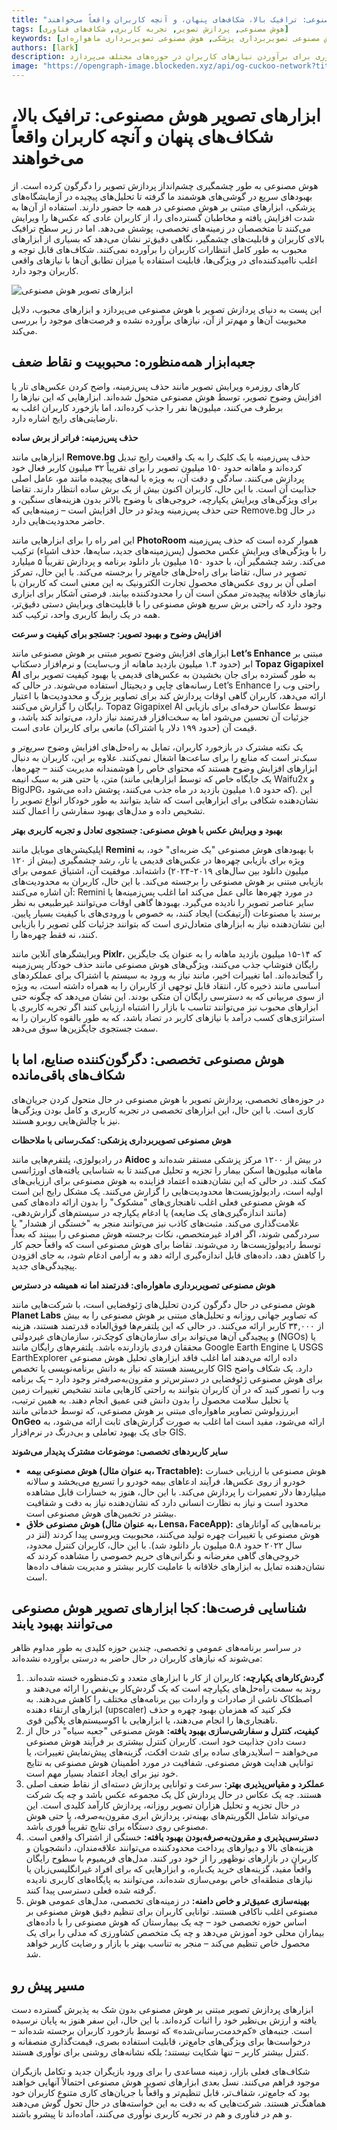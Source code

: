 ```yaml
---
title: "ابزارهای تصویر هوش مصنوعی: ترافیک بالا، شکاف‌های پنهان، و آنچه کاربران واقعاً می‌خواهند"
tags: [هوش مصنوعی, پردازش تصویر, تجربه کاربری, شکاف‌های فناوری]
keywords: [ابزارهای تصویر هوش مصنوعی, حذف پس‌زمینه, ارتقاء کیفیت تصویر, بهبود عکس با هوش مصنوعی, هوش مصنوعی تصویربرداری پزشکی, هوش مصنوعی تصویربرداری ماهواره‌ای]
authors: [lark]
description: ابزارهای پردازش تصویر هوش مصنوعی به طور گسترده‌ای مورد استفاده قرار می‌گیرند، اما اغلب انتظارات کاربران را برآورده نمی‌کنند. این مقاله به بررسی ابزارهای محبوب، محدودیت‌های آن‌ها و فرصت‌های نوآوری برای برآوردن نیازهای کاربران در حوزه‌های مختلف می‌پردازد.
image: "https://opengraph-image.blockeden.xyz/api/og-cuckoo-network?title=ابزارهای%20تصویر%20هوش%20مصنوعی:%20ترافیک%20بالا،%20شکاف‌های%20پنهان،%20و%20آنچه%20کاربران%20واقعاً%20می‌خواهند"
---
```


# ابزارهای تصویر هوش مصنوعی: ترافیک بالا، شکاف‌های پنهان و آنچه کاربران واقعاً می‌خواهند

هوش مصنوعی به طور چشمگیری چشم‌انداز پردازش تصویر را دگرگون کرده است. از بهبودهای سریع در گوشی‌های هوشمند ما گرفته تا تحلیل‌های پیچیده در آزمایشگاه‌های پزشکی، ابزارهای مبتنی بر هوش مصنوعی در همه جا حضور دارند. استفاده از آن‌ها به شدت افزایش یافته و مخاطبان گسترده‌ای را، از کاربران عادی که عکس‌ها را ویرایش می‌کنند تا متخصصان در زمینه‌های تخصصی، پوشش می‌دهد. اما در زیر سطح ترافیک بالای کاربران و قابلیت‌های چشمگیر، نگاهی دقیق‌تر نشان می‌دهد که بسیاری از ابزارهای محبوب به طور کامل انتظارات کاربران را برآورده نمی‌کنند. شکاف‌های قابل توجه و اغلب ناامیدکننده‌ای در ویژگی‌ها، قابلیت استفاده یا میزان تطابق آن‌ها با نیازهای واقعی کاربران وجود دارد.

![ابزارهای تصویر هوش مصنوعی](https://opengraph-image.blockeden.xyz/api/og-cuckoo-network?title=%D8%A7%D8%A8%D8%B2%D8%A7%D8%B1%D9%87%D8%A7%DB%8C%20%D8%AA%D8%B5%D9%88%DB%8C%D8%B1%20%D9%87%D9%88%D8%B4%20%D9%85%D8%B5%D9%86%D9%88%D8%B9%DB%8C%3A%20%D8%AA%D8%B1%D8%A7%D9%81%DB%8C%DA%A9%20%D8%A8%D8%A7%D9%84%D8%A7%D8%8C%20%D8%B4%DA%A9%D8%A7%D9%81%E2%80%8C%D9%87%D8%A7%DB%8C%20%D9%BE%D9%86%D9%87%D8%A7%D9%86%20%D9%88%20%D8%A2%D9%86%DA%86%D9%87%20%DA%A9%D8%A7%D8%B1%D8%A8%D8%B1%D8%A7%D9%86%20%D9%88%D8%A7%D9%82%D8%B9%D8%A7%D9%8B%20%D9%85%DB%8C%E2%80%8C%D8%AE%D9%88%D8%A7%D9%87%D9%86%D8%AF)

این پست به دنیای پردازش تصویر با هوش مصنوعی می‌پردازد و ابزارهای محبوب، دلایل محبوبیت آن‌ها و مهم‌تر از آن، نیازهای برآورده نشده و فرصت‌های موجود را بررسی می‌کند.

## جعبه‌ابزار همه‌منظوره: محبوبیت و نقاط ضعف

کارهای روزمره ویرایش تصویر مانند حذف پس‌زمینه، واضح کردن عکس‌های تار یا افزایش وضوح تصویر، توسط هوش مصنوعی متحول شده‌اند. ابزارهایی که این نیازها را برطرف می‌کنند، میلیون‌ها نفر را جذب کرده‌اند، اما بازخورد کاربران اغلب به نارضایتی‌های رایج اشاره دارد.

**حذف پس‌زمینه: فراتر از برش ساده**

ابزارهایی مانند **Remove.bg** حذف پس‌زمینه با یک کلیک را به یک واقعیت رایج تبدیل کرده‌اند و ماهانه حدود ۱۵۰ میلیون تصویر را برای تقریباً ۳۲ میلیون کاربر فعال خود پردازش می‌کنند. سادگی و دقت آن، به ویژه با لبه‌های پیچیده مانند مو، عامل اصلی جذابیت آن است. با این حال، کاربران اکنون بیش از یک برش ساده انتظار دارند. تقاضا برای ویژگی‌های ویرایش یکپارچه، خروجی‌های با وضوح بالاتر بدون هزینه‌های سنگین، و حتی حذف پس‌زمینه ویدئو در حال افزایش است – زمینه‌هایی که Remove.bg در حال حاضر محدودیت‌هایی دارد.

این امر راه را برای ابزارهایی مانند **PhotoRoom** هموار کرده است که حذف پس‌زمینه را با ویژگی‌های ویرایش عکس محصول (پس‌زمینه‌های جدید، سایه‌ها، حذف اشیاء) ترکیب می‌کند. رشد چشمگیر آن، با حدود ۱۵۰ میلیون بار دانلود برنامه و پردازش تقریباً ۵ میلیارد تصویر در سال، تقاضا برای راه‌حل‌های جامع‌تر را برجسته می‌کند. با این حال، تمرکز اصلی آن بر روی عکس‌های محصول تجارت الکترونیک به این معنی است که کاربران با نیازهای خلاقانه پیچیده‌تر ممکن است آن را محدودکننده بیابند. فرصتی آشکار برای ابزاری وجود دارد که راحتی برش سریع هوش مصنوعی را با قابلیت‌های ویرایش دستی دقیق‌تر، همه در یک رابط کاربری واحد، ترکیب کند.

**افزایش وضوح و بهبود تصویر: جستجو برای کیفیت و سرعت**

ابزارهای افزایش وضوح تصویر مبتنی بر هوش مصنوعی مانند **Let’s Enhance** مبتنی بر ابر (حدود ۱.۴ میلیون بازدید ماهانه از وب‌سایت) و نرم‌افزار دسکتاپ **Topaz Gigapixel AI** به طور گسترده برای جان بخشیدن به عکس‌های قدیمی یا بهبود کیفیت تصویر برای رسانه‌های چاپی و دیجیتال استفاده می‌شوند. در حالی که Let’s Enhance راحتی وب را ارائه می‌دهد، کاربران گاهی اوقات پردازش کند برای تصاویر بزرگ و محدودیت‌ها با اعتبار رایگان را گزارش می‌کنند. Topaz Gigapixel AI توسط عکاسان حرفه‌ای برای بازیابی جزئیات آن تحسین می‌شود اما به سخت‌افزار قدرتمند نیاز دارد، می‌تواند کند باشد، و قیمت آن (حدود ۱۹۹ دلار یا اشتراک) مانعی برای کاربران عادی است.

یک نکته مشترک در بازخورد کاربران، تمایل به راه‌حل‌های افزایش وضوح سریع‌تر و سبک‌تر است که منابع را برای ساعت‌ها اشغال نمی‌کنند. علاوه بر این، کاربران به دنبال ابزارهای افزایش وضوح هستند که محتوای خاص را هوشمندانه مدیریت کنند – چهره‌ها، متن، یا حتی هنر به سبک انیمه (یک جایگاه خاص که توسط ابزارهایی مانند Waifu2x و BigJPG، که حدود ۱.۵ میلیون بازدید در ماه جذب می‌کنند، پوشش داده می‌شود). این نشان‌دهنده شکافی برای ابزارهایی است که شاید بتوانند به طور خودکار انواع تصویر را تشخیص داده و مدل‌های بهبود سفارشی را اعمال کنند.

**بهبود و ویرایش عکس با هوش مصنوعی: جستجوی تعادل و تجربه کاربری بهتر**

اپلیکیشن‌های موبایل مانند **Remini** با بهبودهای هوش مصنوعی "یک ضربه‌ای" خود، به ویژه برای بازیابی چهره‌ها در عکس‌های قدیمی یا تار، رشد چشمگیری (بیش از ۱۲۰ میلیون دانلود بین سال‌های ۲۰۱۹-۲۰۲۴) داشته‌اند. موفقیت آن، اشتیاق عمومی برای بازیابی مبتنی بر هوش مصنوعی را برجسته می‌کند. با این حال، کاربران به محدودیت‌های آن اشاره می‌کنند: Remini در مورد چهره‌ها عالی عمل می‌کند اما اغلب پس‌زمینه‌ها یا سایر عناصر تصویر را نادیده می‌گیرد. بهبودها گاهی اوقات می‌توانند غیرطبیعی به نظر برسند یا مصنوعات (آرتیفکت) ایجاد کنند، به خصوص با ورودی‌های با کیفیت بسیار پایین. این نشان‌دهنده نیاز به ابزارهای متعادل‌تری است که بتوانند جزئیات کلی تصویر را بازیابی کنند، نه فقط چهره‌ها را.

ویرایشگرهای آنلاین مانند **Pixlr**، که ۱۴-۱۵ میلیون بازدید ماهانه را به عنوان یک جایگزین رایگان فتوشاپ جذب می‌کنند، ویژگی‌های هوش مصنوعی مانند حذف خودکار پس‌زمینه را گنجانده‌اند. اما تغییرات اخیر، مانند نیاز به ورود به سیستم یا اشتراک برای عملکردهای اساسی مانند ذخیره کار، انتقاد قابل توجهی از کاربران را به همراه داشته است، به ویژه از سوی مربیانی که به دسترسی رایگان آن متکی بودند. این نشان می‌دهد که چگونه حتی ابزارهای محبوب نیز می‌توانند تناسب با بازار را اشتباه ارزیابی کنند اگر تجربه کاربری یا استراتژی‌های کسب درآمد با نیازهای کاربر در تضاد باشد، که به طور بالقوه کاربران را به سمت جستجوی جایگزین‌ها سوق می‌دهد.

## هوش مصنوعی تخصصی: دگرگون‌کننده صنایع، اما با شکاف‌های باقی‌مانده

در حوزه‌های تخصصی، پردازش تصویر با هوش مصنوعی در حال متحول کردن جریان‌های کاری است. با این حال، این ابزارهای تخصصی در تجربه کاربری و کامل بودن ویژگی‌ها نیز با چالش‌هایی روبرو هستند.

**هوش مصنوعی تصویربرداری پزشکی: کمک‌رسانی با ملاحظات**

در رادیولوژی، پلتفرم‌هایی مانند **Aidoc** در بیش از ۱۲۰۰ مرکز پزشکی مستقر شده‌اند و ماهانه میلیون‌ها اسکن بیمار را تجزیه و تحلیل می‌کنند تا به شناسایی یافته‌های اورژانسی کمک کنند. در حالی که این نشان‌دهنده اعتماد فزاینده به هوش مصنوعی برای ارزیابی‌های اولیه است، رادیولوژیست‌ها محدودیت‌هایی را گزارش می‌کنند. یک مشکل رایج این است که هوش مصنوعی فعلی اغلب ناهنجاری‌های "مشکوک" را بدون ارائه داده‌های کمی (مانند اندازه‌گیری‌های یک ضایعه) یا ادغام یکپارچه در سیستم‌های گزارش‌دهی، علامت‌گذاری می‌کند. مثبت‌های کاذب نیز می‌توانند منجر به "خستگی از هشدار" یا سردرگمی شوند، اگر افراد غیرمتخصص، نکات برجسته هوش مصنوعی را ببینند که بعداً توسط رادیولوژیست‌ها رد می‌شوند. تقاضا برای هوش مصنوعی است که واقعاً حجم کار را کاهش دهد، داده‌های قابل اندازه‌گیری ارائه دهد و به آرامی ادغام شود، به جای افزودن پیچیدگی‌های جدید.

**هوش مصنوعی تصویربرداری ماهواره‌ای: قدرتمند اما نه همیشه در دسترس**

هوش مصنوعی در حال دگرگون کردن تحلیل‌های ژئوفضایی است، با شرکت‌هایی مانند **Planet Labs** که تصاویر جهانی روزانه و تحلیل‌های مبتنی بر هوش مصنوعی را به بیش از ۳۴,۰۰۰ کاربر ارائه می‌کنند. در حالی که این پلتفرم‌ها فوق‌العاده قدرتمند هستند، هزینه و پیچیدگی آن‌ها می‌تواند برای سازمان‌های کوچک‌تر، سازمان‌های غیردولتی (NGOs) یا محققان فردی بازدارنده باشد. پلتفرم‌های رایگان مانند Google Earth Engine یا USGS EarthExplorer داده ارائه می‌دهند اما اغلب فاقد ابزارهای تحلیل هوش مصنوعی کاربرپسند هستند که نیاز به دانش برنامه‌نویسی یا تخصص GIS دارد. یک شکاف واضح برای هوش مصنوعی ژئوفضایی در دسترس‌تر و مقرون‌به‌صرفه‌تر وجود دارد – یک برنامه وب را تصور کنید که در آن کاربران بتوانند به راحتی کارهایی مانند تشخیص تغییرات زمین یا تحلیل سلامت محصول را بدون دانش فنی عمیق انجام دهند. به همین ترتیب، ابررزولوشن تصاویر ماهواره‌ای مبتنی بر هوش مصنوعی، که توسط خدماتی مانند **OnGeo** ارائه می‌شود، مفید است اما اغلب به صورت گزارش‌های ثابت ارائه می‌شود، به جای یک بهبود تعاملی و بی‌درنگ در نرم‌افزار GIS.

**سایر کاربردهای تخصصی: موضوعات مشترک پدیدار می‌شوند**

*   **هوش مصنوعی بیمه (به عنوان مثال، Tractable):** هوش مصنوعی با ارزیابی خسارت خودرو از روی عکس‌ها، فرآیند ادعاهای بیمه خودرو را تسریع می‌بخشد و سالانه میلیاردها دلار تعمیرات را پردازش می‌کند. با این حال، هنوز به خسارات قابل مشاهده محدود است و نیاز به نظارت انسانی دارد که نشان‌دهنده نیاز به دقت و شفافیت بیشتر در تخمین‌های هوش مصنوعی است.
*   **هوش مصنوعی خلاق (به عنوان مثال، Lensa، FaceApp):** برنامه‌هایی که آواتارهای هوش مصنوعی یا تغییرات چهره تولید می‌کنند، محبوبیت ویروسی پیدا کردند (لنز در سال ۲۰۲۲ حدود ۵.۸ میلیون بار دانلود شد). با این حال، کاربران کنترل محدود، خروجی‌های گاهی مغرضانه و نگرانی‌های حریم خصوصی را مشاهده کردند که نشان‌دهنده تمایل به ابزارهای خلاقانه با عاملیت کاربر بیشتر و مدیریت شفاف داده‌ها است.

## شناسایی فرصت‌ها: کجا ابزارهای تصویر هوش مصنوعی می‌توانند بهبود یابند

در سراسر برنامه‌های عمومی و تخصصی، چندین حوزه کلیدی به طور مداوم ظاهر می‌شوند که نیازهای کاربران در حال حاضر به درستی برآورده نشده‌اند:

1.  **گردش‌کارهای یکپارچه:** کاربران از کار با ابزارهای متعدد و تک‌منظوره خسته شده‌اند. روند به سمت راه‌حل‌های یکپارچه است که یک گردش‌کار بی‌نقص را ارائه می‌دهند و اصطکاک ناشی از صادرات و واردات بین برنامه‌های مختلف را کاهش می‌دهند. به ابزارهای ارتقاء دهنده (upscaler) فکر کنید که همزمان بهبود چهره و حذف ناهنجاری‌ها را انجام می‌دهند، یا ابزارهایی با اکوسیستم‌های پلاگین قوی.
2.  **کیفیت، کنترل و سفارشی‌سازی بهبود یافته:** هوش مصنوعی "جعبه سیاه" در حال از دست دادن جذابیت خود است. کاربران کنترل بیشتری بر فرآیند هوش مصنوعی می‌خواهند – اسلایدرهای ساده برای شدت افکت، گزینه‌های پیش‌نمایش تغییرات، یا توانایی هدایت هوش مصنوعی. شفافیت در مورد اطمینان هوش مصنوعی به نتایج خود نیز برای ایجاد اعتماد بسیار مهم است.
3.  **عملکرد و مقیاس‌پذیری بهتر:** سرعت و توانایی پردازش دسته‌ای از نقاط ضعف اصلی هستند. چه یک عکاس در حال پردازش کل یک مجموعه عکس باشد و چه یک شرکت در حال تجزیه و تحلیل هزاران تصویر روزانه، پردازش کارآمد کلیدی است. این می‌تواند شامل الگوریتم‌های بهینه‌تر، پردازش ابری مقرون‌به‌صرفه، یا حتی هوش مصنوعی روی دستگاه برای نتایج تقریباً فوری باشد.
4.  **دسترسی‌پذیری و مقرون‌به‌صرفه‌بودن بهبود یافته:** خستگی از اشتراک واقعی است. هزینه‌های بالا و دیوارهای پرداخت محدودکننده می‌توانند علاقه‌مندان، دانشجویان و کاربران در بازارهای نوظهور را از خود دور کنند. مدل‌های فریمیوم با سطوح رایگان واقعاً مفید، گزینه‌های خرید یک‌باره، و ابزارهایی که برای افراد غیرانگلیسی‌زبان یا نیازهای منطقه‌ای خاص بومی‌سازی شده‌اند، می‌توانند به پایگاه‌های کاربری نادیده گرفته شده فعلی دسترسی پیدا کنند.
5.  **بهینه‌سازی عمیق‌تر و خاص دامنه:** در زمینه‌های تخصصی، مدل‌های عمومی هوش مصنوعی اغلب ناکافی هستند. توانایی کاربران برای تنظیم دقیق هوش مصنوعی بر اساس حوزه تخصصی خود – چه یک بیمارستان که هوش مصنوعی را با داده‌های بیماران محلی خود آموزش می‌دهد و چه یک متخصص کشاورزی که مدلی را برای یک محصول خاص تنظیم می‌کند – منجر به تناسب بهتر با بازار و رضایت کاربر خواهد شد.

## مسیر پیش رو

ابزارهای پردازش تصویر مبتنی بر هوش مصنوعی بدون شک به پذیرش گسترده دست یافته و ارزش بی‌نظیر خود را اثبات کرده‌اند. با این حال، این سفر هنوز به پایان نرسیده است. جنبه‌های «کم‌خدمت‌رسانی‌شده» که توسط بازخورد کاربران برجسته شده‌اند – درخواست‌ها برای ویژگی‌های جامع‌تر، قابلیت استفاده بصری، قیمت‌گذاری منصفانه و کنترل بیشتر کاربر – تنها شکایت نیستند؛ بلکه نشانه‌های روشنی برای نوآوری هستند.

شکاف‌های فعلی بازار، زمینه مساعدی را برای ورود بازیگران جدید و تکامل بازیگران موجود فراهم می‌کنند. نسل بعدی ابزارهای تصویر هوش مصنوعی احتمالاً آنهایی خواهند بود که جامع‌تر، شفاف‌تر، قابل تنظیم‌تر و واقعاً با جریان‌های کاری متنوع کاربران خود هماهنگ‌تر هستند. شرکت‌هایی که به دقت به این خواسته‌های در حال تحول گوش می‌دهند و هم در فناوری و هم در تجربه کاربری نوآوری می‌کنند، آماده‌اند تا پیشرو باشند.